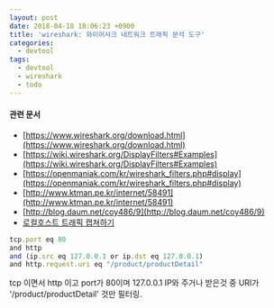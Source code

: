 ```yaml
---
layout: post
date: 2018-04-18 18:06:23 +0900
title: 'wireshark: 와이어샤크 네트워크 트래픽 분석 도구'
categories:
  - devtool
tags:
  - devtool
  - wireshark
  - todo
---
```



#### 관련 문서

- [https://www.wireshark.org/download.html](https://www.wireshark.org/download.html)
- [https://wiki.wireshark.org/DisplayFilters#Examples](https://wiki.wireshark.org/DisplayFilters#Examples)
- [https://openmaniak.com/kr/wireshark_filters.php#display](https://openmaniak.com/kr/wireshark_filters.php#display)
- [http://www.ktman.pe.kr/internet/58491](http://www.ktman.pe.kr/internet/58491)
- [http://blog.daum.net/coy486/9](http://blog.daum.net/coy486/9)
- [로컬호스트 트래픽 캡쳐하기](http://credemol.blogspot.kr/2012/10/wireshark-localhost.html)

```js
tcp.port eq 80
and http
and (ip.src eq 127.0.0.1 or ip.dst eq 127.0.0.1)
and http.request.uri eq "/product/productDetail"
```

tcp 이면서 http 이고 port가 80이며 127.0.0.1 IP와 주거나 받은것 중 URI가 '/product/productDetail' 것만 필터링.
